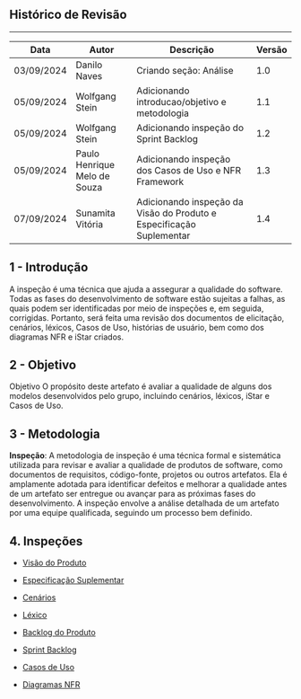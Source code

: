 ## Histórico de Revisão
---
| Data       | Autor         | Descrição                          | Versão |
|------------|---------------|------------------------------------|--------|
| 03/09/2024 | Danilo Naves | Criando seção: Análise              | 1.0    |
| 05/09/2024 | Wolfgang Stein | Adicionando introducao/objetivo e metodologia| 1.1|
| 05/09/2024 | Wolfgang Stein | Adicionando inspeção do Sprint Backlog| 1.2|
| 05/09/2024 | Paulo Henrique Melo de Souza | Adicionando inspeção dos Casos de Uso e NFR Framework | 1.3|
| 07/09/2024 | Sunamita Vitória | Adicionando inspeção da Visão do Produto e Especificação Suplementar | 1.4|

## 1 - Introdução

A inspeção é uma técnica que ajuda a assegurar a qualidade do software. Todas as fases do desenvolvimento de software estão sujeitas a falhas, as quais podem ser identificadas por meio de inspeções e, em seguida, corrigidas. Portanto, será feita uma revisão dos documentos de elicitação, cenários, léxicos, Casos de Uso, histórias de usuário, bem como dos diagramas NFR e iStar criados.

## 2 - Objetivo 

Objetivo O propósito deste artefato é avaliar a qualidade de alguns dos modelos desenvolvidos pelo grupo, incluindo cenários, léxicos, iStar e Casos de Uso.

## 3 - Metodologia

**Inspeção**: A metodologia de inspeção é uma técnica formal e sistemática utilizada para revisar e avaliar a qualidade de produtos de software, como documentos de requisitos, código-fonte, projetos ou outros artefatos. Ela é amplamente adotada para identificar defeitos e melhorar a qualidade antes de um artefato ser entregue ou avançar para as próximas fases do desenvolvimento. A inspeção envolve a análise detalhada de um artefato por uma equipe qualificada, seguindo um processo bem definido.

## 4. Inspeções

- [Visão do Produto](visaoprodAnalise.md)

- [Especificação Suplementar](especifsupAnalise.md)

- [Cenários](cenariosAnalise.md)

- [Léxico](lexicosAnalises.md)

- [Backlog do Produto](backlogAnalise.md)

- [Sprint Backlog](sprintAnalise.md)

- [Casos de Uso](useCasesAnalise.md)

- [Diagramas NFR](nfrAnalise.md)



